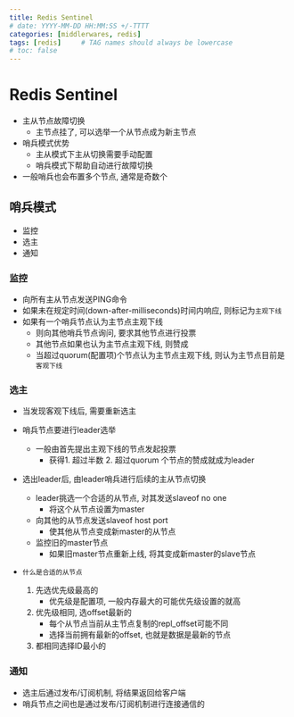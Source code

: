 ```yaml
---
title: Redis Sentinel
# date: YYYY-MM-DD HH:MM:SS +/-TTTT
categories: [middlerwares, redis]
tags: [redis]     # TAG names should always be lowercase
# toc: false
---
```


# Redis Sentinel
- 主从节点故障切换
  - 主节点挂了, 可以选举一个从节点成为新主节点
- 哨兵模式优势
  - 主从模式下主从切换需要手动配置
  - 哨兵模式下帮助自动进行故障切换
- 一般哨兵也会布置多个节点, 通常是奇数个

## 哨兵模式
- 监控
- 选主
- 通知

### 监控
- 向所有主从节点发送PING命令
- 如果未在规定时间(down-after-milliseconds)时间内响应, 则标记为`主观下线`
- 如果有一个哨兵节点认为主节点主观下线
  - 则向其他哨兵节点询问, 要求其他节点进行投票
  - 其他节点如果也认为主节点主观下线, 则赞成
  - 当超过quorum(配置项)个节点认为主节点主观下线, 则认为主节点目前是`客观下线`

### 选主
- 当发现客观下线后, 需要重新选主
- 哨兵节点要进行leader选举
  - 一般由首先提出主观下线的节点发起投票
    - 获得1. 超过半数 2. 超过quorum 个节点的赞成就成为leader
- 选出leader后, 由leader哨兵进行后续的主从节点切换
  - leader挑选一个合适的从节点, 对其发送slaveof no one
    - 将这个从节点设置为master
  - 向其他的从节点发送slaveof host port
    - 使其他从节点变成新master的从节点
  - 监控旧的master节点
    - 如果旧master节点重新上线, 将其变成新master的slave节点

- `什么是合适的从节点`
  1. 先选优先级最高的
     - 优先级是配置项, 一般内存最大的可能优先级设置的就高
  2. 优先级相同, 选offset最新的
     - 每个从节点当前从主节点复制的repl_offset可能不同
     - 选择当前拥有最新的offset, 也就是数据是最新的节点
  3. 都相同选择ID最小的

### 通知
- 选主后通过发布/订阅机制, 将结果返回给客户端
- 哨兵节点之间也是通过发布/订阅机制进行连接通信的